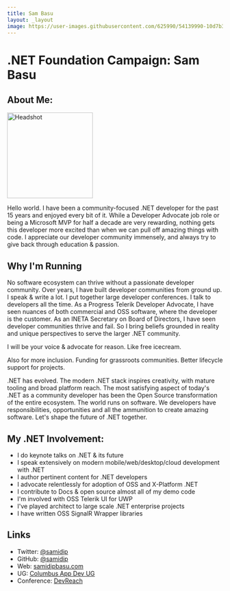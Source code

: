 ```yaml
---
title: Sam Basu
layout: _layout
image: https://user-images.githubusercontent.com/625990/54139990-10d7b300-43f9-11e9-9db5-da607afd907f.png
---
```


# .NET Foundation Campaign: Sam Basu

## About Me:

<img width="200" alt="Headshot" src="https://user-images.githubusercontent.com/625990/54139990-10d7b300-43f9-11e9-9db5-da607afd907f.png">

Hello world. I have been a community-focused .NET developer for the past 15 years and enjoyed every bit of it. While a Developer Advocate job role or being a Microsoft MVP for half a decade are very rewarding, nothing gets this developer more excited than when we can pull off amazing things with code. I appreciate our developer community immensely, and always try to give back through education & passion.

## Why I'm Running

No software ecosystem can thrive without a passionate developer community. Over years, I have built developer communities from ground up. I speak & write a lot. I put together large developer conferences. I talk to developers all the time. As a Progress Telerik Developer Advocate, I have seen nuances of both commercial and OSS software, where the developer is the customer. As an INETA Secretary on Board of Directors, I have seen developer communities thrive and fail. So I bring beliefs grounded in reality and unique perspectives to serve the larger .NET community.

I will be your voice & advocate for reason. Like free icecream.

Also for more inclusion. Funding for grassroots communities. Better lifecycle support for projects.

.NET has evolved. The modern .NET stack inspires creativity, with mature tooling and broad platform reach. The most satisfying aspect of today's .NET as a community developer has been the Open Source transformation of the entire ecosystem. The world runs on software. We developers have responsibilities, opportunities and all the ammunition to create amazing software. Let's shape the future of .NET together.

## My .NET Involvement:

* I do keynote talks on .NET & its future
* I speak extensively on modern mobile/web/desktop/cloud development with .NET
* I author pertinent content for .NET developers
* I advocate relentlessly for adoption of OSS and X-Platform .NET
* I contribute to Docs & open source almost all of my demo code
* I'm involved with OSS Telerik UI for UWP
* I've played architect to large scale .NET enterprise projects
* I have written OSS SignalR Wrapper libraries
	

## Links

* Twitter: [@samidip](https://twitter.com/samidip)
* GitHub: [@samidip](https://github.com/samidip)
* Web: [samidipbasu.com](https://samidipbasu.com)
* UG: [Columbus App Dev UG](https://columbusappdevusergroup.com/)
* Conference: [DevReach](https://devreach.com/)
